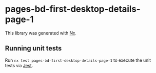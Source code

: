 # pages-bd-first-desktop-details-page-1

This library was generated with [Nx](https://nx.dev).

## Running unit tests

Run `nx test pages-bd-first-desktop-details-page-1` to execute the unit tests via [Jest](https://jestjs.io).

